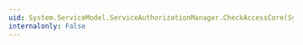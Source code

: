 ```yaml
---
uid: System.ServiceModel.ServiceAuthorizationManager.CheckAccessCore(System.ServiceModel.OperationContext)
internalonly: False
---
```

